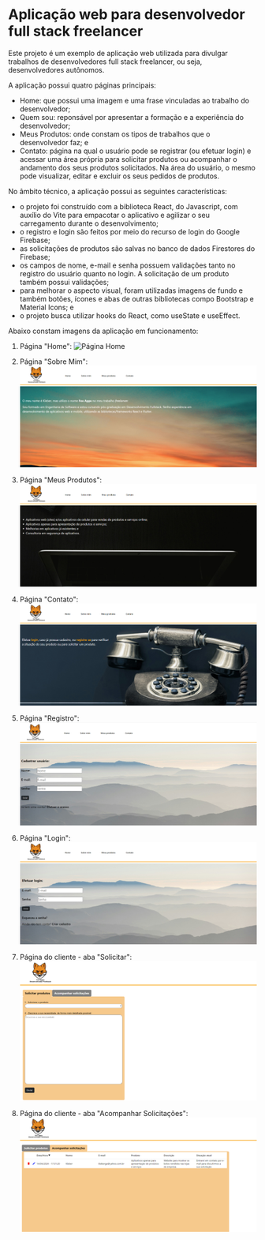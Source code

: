 # Aplicação web para desenvolvedor full stack freelancer

Este projeto é um exemplo de aplicação web utilizada para divulgar trabalhos de desenvolvedores full stack freelancer, ou seja, desenvolvedores autônomos.

A aplicação possui quatro páginas principais:

- Home: que possui uma imagem e uma frase vinculadas ao trabalho do desenvolvedor;
- Quem sou: reponsável por apresentar a formação e a experiência do desenvolvedor;
- Meus Produtos: onde constam os tipos de trabalhos que o desenvolvedor faz; e
- Contato: página na qual o usuário pode se registrar (ou efetuar login) e acessar uma área própria para solicitar produtos ou acompanhar o andamento dos seus produtos solicitados. Na área do usuário, o mesmo pode visualizar, editar e excluir os seus pedidos de produtos.

No âmbito técnico, a aplicação possui as seguintes características:
- o projeto foi construído com a biblioteca React, do Javascript, com auxílio do Vite para empacotar o aplicativo e agilizar o seu carregamento durante o desenvolvimento;
- o registro e login são feitos por meio do recurso de login do Google Firebase;
- as solicitações de produtos são salvas no banco de dados Firestores do Firebase;
- os campos de nome, e-mail e senha possuem validações tanto no registro do usuário quanto no login. A solicitação de um produto também possui validações;
- para melhorar o aspecto visual, foram utilizadas imagens de fundo e também botões, ícones e abas de outras bibliotecas compo Bootstrap e Material Icons; e
- o projeto busca utilizar hooks do React, como useState e useEffect.

Abaixo constam imagens da aplicação em funcionamento:

1. Página "Home":
![Página Home](/images/imagem_home.png)


2. Página "Sobre Mim":
![Página Sobre Mim](imagem_sobreMim.png)


3. Página "Meus Produtos":
![Página Meus Produtos](imagem_MeusProd.png)


4. Página "Contato":
![Página Contato](imagem_Contato.png)


5. Página "Registro":
![Página Registro](imagem_Registro.png)


6. Página "Login":
![Página Login](imagem_Login.png)


7. Página do cliente - aba "Solicitar":
![Página do Cliente1](imagem_Solicitar.png)


8. Página do cliente - aba "Acompanhar Solicitações":
![Página do Cliente2](imagem_Acompanhar.png)
